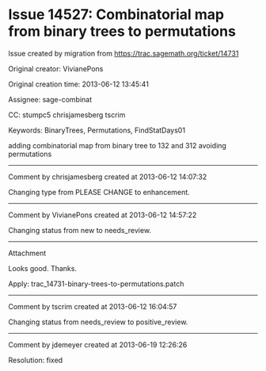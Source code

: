 # Issue 14527: Combinatorial map from binary trees to permutations

Issue created by migration from https://trac.sagemath.org/ticket/14731

Original creator: VivianePons

Original creation time: 2013-06-12 13:45:41

Assignee: sage-combinat

CC:  stumpc5 chrisjamesberg tscrim

Keywords: BinaryTrees, Permutations, FindStatDays01

adding combinatorial map from binary tree to 132 and 312 avoiding permutations


---

Comment by chrisjamesberg created at 2013-06-12 14:07:32

Changing type from PLEASE CHANGE to enhancement.


---

Comment by VivianePons created at 2013-06-12 14:57:22

Changing status from new to needs_review.


---

Attachment

Looks good. Thanks.

Apply: trac_14731-binary-trees-to-permutations.patch


---

Comment by tscrim created at 2013-06-12 16:04:57

Changing status from needs_review to positive_review.


---

Comment by jdemeyer created at 2013-06-19 12:26:26

Resolution: fixed
